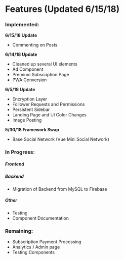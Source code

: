 # Features (Updated 6/15/18)

### Implemented:
**6/15/18 Update**
- Commenting on Posts

**6/14/18 Update**
- Cleaned up several UI elements
- Ad Component
- Premium Subscription Page
- PWA Conversion

**6/5/18 Update**
- Encryption Layer
- Follower Requests and Permissions
- Persistent Sidebar
- Landing Page and UI Color Changes
- Image Posting

**5/30/18 Framework Swap**
- Base Social Network (Vue Mini Social Network)


### In Progress:

##### Frontend

##### Backend
- Migration of Backend from MySQL to Firebase

##### Other
- Testing
- Component Documentation
 
### Remaining:
- Subscription Payment Processing
- Analytics / Admin page
- Testing Components